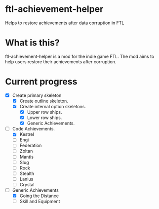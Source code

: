 # ftl-achievement-helper
Helps to restore achievements after data corruption in FTL

# What is this?
ftl-achievement-helper is a mod for the indie game FTL. The mod aims to help users restore their achievements after corruption.

# Current progress
- [x] Create primary skeleton
  - [x] Create outline skeleton.
  - [x] Create internal option skeletons.
    - [x] Upper row ships.
    - [x] Lower row ships.
    - [x] Generic Achievements.
- [ ] Code Achievements.
  - [x] Kestrel
  - [ ] Engi
  - [ ] Federation
  - [ ] Zoltan
  - [ ] Mantis
  - [ ] Slug
  - [ ] Rock
  - [ ] Stealth
  - [ ] Lanius
  - [ ] Crystal
- [ ] Generic Achievements
  - [x] Going the Distance
  - [ ] Skill and Equipment
